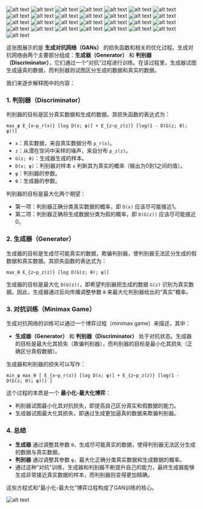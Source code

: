 ![alt text](img/image-254.png)
![alt text](img/image-255.png)
![alt text](img/image-256.png)
![alt text](img/image-257.png)
![alt text](img/image-258.png)
![alt text](img/image-259.png)
![alt text](img/image-260.png)
![alt text](img/image-261.png)
![alt text](img/image-262.png)
![alt text](img/image-263.png)
![alt text](img/image-264.png)
![alt text](img/image-265.png)
![alt text](img/image-266.png)
![alt text](img/image-267.png)
![alt text](img/image-268.png)
![alt text](img/image-269.png)
![alt text](img/image-270.png)
![alt text](img/image-271.png)
![alt text](img/image-272.png)
![alt text](img/image-273.png)
![alt text](img/image-274.png)
![alt text](img/image-275.png)
![alt text](img/image-276.png)
![alt text](img/image-277.png)
![alt text](img/image-278.png)
![alt text](img/image-279.png)
![alt text](img/image-280.png)
![alt text](img/image-281.png)
![alt text](img/image-282.png)

这张图展示的是 **生成对抗网络（GANs）** 的损失函数和相关的优化过程。生成对抗网络由两个主要部分组成：**生成器（Generator）** 和 **判别器（Discriminator）**，它们通过一个“对抗”过程进行训练。在该过程里，生成器试图生成逼真的数据，而判别器则试图区分生成的数据和真实的数据。

我们来逐步解释图中的内容：

### 1. 判别器（Discriminator）

判别器的目标是区分真实数据和生成的数据。其损失函数的表达式为：

```
max_φ E_{x~p_r(x)} [log D(x; φ)] + E_{z~p_z(z)} [log(1 - D(G(z; θ); φ))]
```

- `x`：真实数据，来自真实数据分布 `p_r(x)`。
- `z`：从潜在空间中采样的噪声，来自分布 `p_z(z)`。
- `G(z; θ)`：生成器生成的样本。
- `D(x; φ)`：判别器对样本 `x` 判断其为真实的概率（输出为0到1之间的值）。
- `φ`：判别器的参数。
- `θ`：生成器的参数。

判别器的目标是最大化两个期望：
- 第一项：判别器正确分类真实数据的概率，即 `D(x)` 应该尽可能接近1。
- 第二项：判别器正确将生成数据分类为假的概率，即 `D(G(z))` 应该尽可能接近0。

### 2. 生成器（Generator）

生成器的目标是生成尽可能真实的数据，欺骗判别器，使判别器无法区分生成的假数据和真实数据。其损失函数的表达式为：

```
max_θ E_{z~p_z(z)} [log D(G(z; θ); φ)]
```

生成器的目标是最大化 `D(G(z))`，即希望判别器把生成的数据 `G(z)` 识别为真实数据。因此，生成器通过反向传播调整参数 `θ` 来最大化判别器给出的“真实”概率。

### 3. 对抗训练（Minimax Game）

生成对抗网络的训练可以通过一个博弈过程（minimax game）来描述，其中：

- **生成器（Generator）** 和 **判别器（Discriminator）** 处于对抗状态。生成器的目标是最大化其损失（欺骗判别器），而判别器的目标是最小化其损失（正确区分真假数据）。

生成器和判别器的损失可以写作：

```
min_φ max_θ [ E_{x~p_r(x)} [log D(x; φ)] + E_{z~p_z(z)} [log(1 - D(G(z; θ); φ))] ]
```

这个过程的本质是一个 **最小化-最大化博弈**：
- 判别器试图最小化其对抗损失，即提高自己区分真实和假数据的能力。
- 生成器试图最大化其损失，即通过生成更加逼真的数据来欺骗判别器。

### 4. 总结

- **生成器** 通过调整其参数 `θ`，生成尽可能真实的数据，使得判别器无法区分生成的数据与真实数据。
- **判别器** 通过调整其参数 `φ`，最大化正确分类真实数据和生成数据的概率。
- 通过这种“对抗”训练，生成器和判别器不断提升自己的能力，最终生成器能够生成非常接近真实数据的样本，而判别器则变得更加精确。

这些方程式和“最小化-最大化”博弈过程构成了GAN训练的核心。

![alt text](img/image-283.png)

